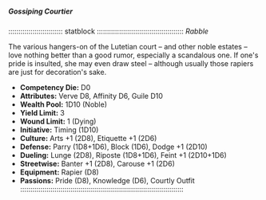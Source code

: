 ##### Gossiping Courtier

::::::::::::::::::::::::::: statblock :::::::::::::::::::::::::::::::::::::::::::
*Rabble*

The various hangers-on of the Lutetian court – and other noble estates –
love nothing better than a good rumor, especially a scandalous one. If
one's pride is insulted, she may even draw steel – although usually
those rapiers are just for decoration's sake.

- **Competency Die:** D0
- **Attributes:** Verve D8, Affinity D6, Guile D10
- **Wealth Pool:** 1D10 (Noble)
- **Yield Limit:** 3
- **Wound Limit:** 1 (Dying)
- **Initiative:** Timing (1D10)
- **Culture:** Arts +1 (2D8), Etiquette +1 (2D6)
- **Defense:** Parry (1D8+1D6), Block (1D6), Dodge +1 (2D10)
- **Dueling:** Lunge (2D8), Riposte (1D8+1D6), Feint +1 (2D10+1D6)
- **Streetwise:** Banter +1 (2D8), Carouse +1 (2D6)
- **Equipment:** Rapier (D8)
- **Passions:** Pride (D8), Knowledge (D6), Courtly Outfit
:::::::::::::::::::::::::::::::::::::::::::::::::::::::::::::::::::::::::::::::::
